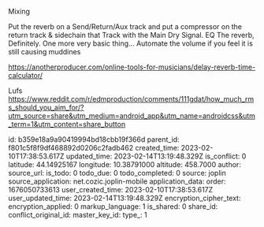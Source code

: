 Mixing

Put the reverb on a Send/Return/Aux track and put a compressor on the return track & sidechain that Track with the Main Dry Signal.
EQ The reverb, Definitely.
One more very basic thing...
Automate the volume if you feel it is still causing muddines

https://anotherproducer.com/online-tools-for-musicians/delay-reverb-time-calculator/

Lufs
https://www.reddit.com/r/edmproduction/comments/111gdat/how_much_rms_should_you_aim_for/?utm_source=share&utm_medium=android_app&utm_name=androidcss&utm_term=1&utm_content=share_button





id: b359e18a9a90419994bd18cbb19f366d
parent_id: f801c5f8f9df468892d0206c2fadb462
created_time: 2023-02-10T17:38:53.617Z
updated_time: 2023-02-14T13:19:48.329Z
is_conflict: 0
latitude: 44.14925167
longitude: 10.38791000
altitude: 458.7000
author: 
source_url: 
is_todo: 0
todo_due: 0
todo_completed: 0
source: joplin
source_application: net.cozic.joplin-mobile
application_data: 
order: 1676050733613
user_created_time: 2023-02-10T17:38:53.617Z
user_updated_time: 2023-02-14T13:19:48.329Z
encryption_cipher_text: 
encryption_applied: 0
markup_language: 1
is_shared: 0
share_id: 
conflict_original_id: 
master_key_id: 
type_: 1